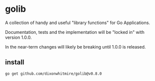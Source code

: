 # golib

A collection of handy and useful "library functions" for Go Applications.

Documentation, tests and the implementation will be "locked in" with version 1.0.0.

In the near-term changes will likely be breaking until 1.0.0 is released.

## install
```shell
go get github.com/dixonwhitmire/golib@v0.8.0
```
